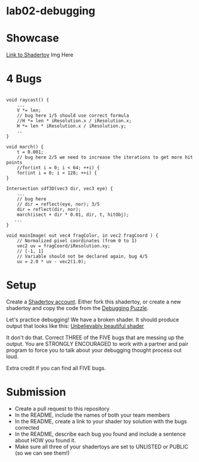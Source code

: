 # lab02-debugging

# Showcase
[Link to Shadertoy]()
Img Here
# 4 Bugs
```

void raycast() {
    ...
    V *= len;
    // bug here 1/5 should use correct formula
    //H *= len * iResolution.x / iResolution.x;
    H *= len * iResolution.x / iResolution.y;
    ..
}

void march() {
    t = 0.001;
    // bug here 2/5 we need to increase the iterations to get more hit points
    //for(int i = 0; i < 64; ++i) {
    for(int i = 0; i < 128; ++i) {
}

Intersection sdf3D(vec3 dir, vec3 eye) {
    ...
    // bug here
    // dir = reflect(eye, nor); 3/5
    dir = reflect(dir, nor);
    march(isect + dir * 0.01, dir, t, hitObj);
   ...
}

void mainImage( out vec4 fragColor, in vec2 fragCoord ) {
    // Normalized pixel coordinates (from 0 to 1)
    vec2 uv = fragCoord/iResolution.xy;
    // [-1, 1]
    // Variable should not be declared again, bug 4/5
    uv = 2.0 * uv - vec2(1.0);

```
# Setup 

Create a [Shadertoy account](https://www.shadertoy.com/). Either fork this shadertoy, or create a new shadertoy and copy the code from the [Debugging Puzzle](https://www.shadertoy.com/view/flGfRc).

Let's practice debugging! We have a broken shader. It should produce output that looks like this:
[Unbelievably beautiful shader](https://user-images.githubusercontent.com/1758825/200729570-8e10a37a-345d-4aff-8eff-6baf54a32a40.webm)

It don't do that. Correct THREE of the FIVE bugs that are messing up the output. You are STRONGLY ENCOURAGED to work with a partner and pair program to force you to talk about your debugging thought process out loud.

Extra credit if you can find all FIVE bugs.

# Submission
- Create a pull request to this repository
- In the README, include the names of both your team members
- In the README, create a link to your shader toy solution with the bugs corrected
- In the README, describe each bug you found and include a sentence about HOW you found it.
- Make sure all three of your shadertoys are set to UNLISTED or PUBLIC (so we can see them!)
